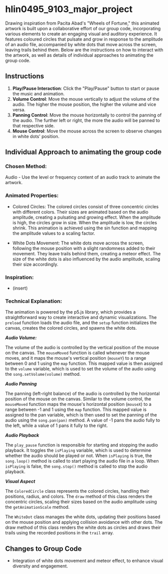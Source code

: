 # hlin0495_9103_major_project

Drawing inspiration from Pacita Abad's "Wheels of Fortune," this animated artwork is built upon a collaborative effort of our group code, incorporating various elements to create an engaging visual and auditory experience. It features coloured circles that pulsate and grow in response to the amplitude of an audio file, accompanied by white dots that move across the screen, leaving trails behind them. Below are the instructions on how to interact with the artwork, as well as details of individual approaches to animating the group code.

## Instructions

1. **Play/Pause Interaction**: Click the "Play/Pause" button to start or pause the music and animation.
2. **Volume Control**: Move the mouse vertically to adjust the volume of the audio. The higher the mouse position, the higher the volume and vice versa. 
3. **Panning Control**: Move the mouse horizontally to control the panning of the audio. The further left or right, the more the audio will be panned to that respective side.
4. **Mouse Control**: Move the mouse across the screen to observe changes in white dots' position.


## Individual Approach to animating the group code

### Chosen Method:
Audio - Use the level or frequency content of an audio track to animate the artwork.

### Animated Properties:
- Colored Circles: The colored circles consist of three concentric circles with different colors. Their sizes are animated based on the audio amplitude, creating a pulsating and growing effect. When the amplitude is high, the circles grow in size. When the amplitude is low, the circles shrink. This animation is achieved using the sin function and mapping the amplitude values to a scaling factor.

- White Dots Movement: The white dots move across the screen, following the mouse position with a slight randomness added to their movement. They leave trails behind them, creating a meteor effect. The size of the white dots is also influenced by the audio amplitude, scaling their size accordingly.

### Inspiration:
- (insert)

### Technical Explanation:
The animation is powered by the p5.js library, which provides a straightforward way to create interactive and dynamic visualizations. The `preload` function loads the audio file, and the `setup` function initializes the canvas, creates the colored circles, and spawns the white dots.

***Audio Volume:***

The volume of the audio is controlled by the vertical position of the mouse on the canvas. The `mouseMoved` function is called whenever the mouse moves, and it maps the mouse's vertical position (`mouseY`) to a range between 0 and 1 using the `map` function. This mapped value is then assigned to the `volume` variable, which is used to set the volume of the audio using the `song.setVolume(volume)` method.

***Audio Panning***

The panning (left-right balance) of the audio is controlled by the horizontal position of the mouse on the canvas. Similar to the volume control, the `mouseMoved` function maps the mouse's horizontal position (`mouseX`) to a range between -1 and 1 using the `map` function. This mapped value is assigned to the pan variable, which is then used to set the panning of the audio using the `song.pan(pan)` method. A value of -1 pans the audio fully to the left, while a value of 1 pans it fully to the right.

***Audio Playback***

The `play_pause` function is responsible for starting and stopping the audio playback. It toggles the `isPlaying` variable, which is used to determine whether the audio should be played or not. When `isPlaying` is true, the `song.loop()` method is called to start playing the audio file in a loop. When `isPlaying` is false, the `song.stop()` method is called to stop the audio playback.

***Visual Aspect***

The `ColoredCircle` class represents the colored circles, handling their positions, radius, and colors. The `draw` method of this class renders the concentric circles, scaling their sizes based on the audio amplitude using the `getAnimationScale` method.

The `WhiteDot` class manages the white dots, updating their positions based on the mouse position and applying collision avoidance with other dots. The draw method of this class renders the white dots as circles and draws their trails using the recorded positions in the `trail` array.


## Changes to Group Code

- Integration of white dots movement and meteor effect, to enhance visual diversity and engagement.


   